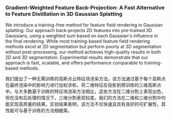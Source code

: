 ### Gradient-Weighted Feature Back-Projection: A Fast Alternative to Feature Distillation in 3D Gaussian Splatting

We introduce a training-free method for feature field rendering in Gaussian splatting. Our approach back-projects 2D features into pre-trained 3D Gaussians, using a weighted sum based on each Gaussian's influence in the final rendering. While most training-based feature field rendering methods excel at 2D segmentation but perform poorly at 3D segmentation without post-processing, our method achieves high-quality results in both 2D and 3D segmentation. Experimental results demonstrate that our approach is fast, scalable, and offers performance comparable to training-based methods.

我们提出了一种无需训练的高斯点云特征场渲染方法。该方法通过基于每个高斯点在最终渲染中的影响力进行加权求和，将二维特征反投影到预训练的三维高斯点中。与大多数基于训练的特征场渲染方法相比，这些方法在二维分割上表现出色，但在没有后处理的情况下，三维分割表现较差。我们的方法在二维和三维分割中均能实现高质量的结果。实验结果表明，该方法不仅快速且具有良好的可扩展性，其性能可与基于训练的方法相媲美。
